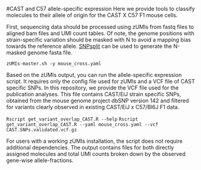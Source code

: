 #CAST and C57 allele-specific expression
Here we provide tools to classify molecules to their allele of origin for the CAST X C57 F1 mouse cells.

First, sequencing data should be processed using zUMIs from fastq files to aligned bam files and UMI count tables.
Of note, the genome positions with strain-specific variation should be masked with N to avoid a mapping bias towards the reference allele.
[SNPsplit](https://github.com/FelixKrueger/SNPsplit) can be used to generate the N-masked genome fasta file.  


 `zUMIs-master.sh -y mouse_cross.yaml`

Based on the zUMIs output, you can run the allele-specific expression script.
It requires only the config file used for zUMIs and a VCF file of CAST specific SNPs.
In this repository, we provide the VCF file used for the publication analyses. This file contains CAST/EiJ strain specific SNPs, obtained from the
mouse genome project dbSNP version 142 and filtered for variants clearly observed in existing CAST/EiJ x C57/Bl6J F1 data.

 `Rscript get_variant_overlap_CAST.R --help`
 `Rscript get_variant_overlap_CAST.R --yaml mouse_cross.yaml --vcf CAST.SNPs.validated.vcf.gz`

For users with a working zUMIs installation, the script does not require additional dependencies.
The output contains files for both directly assigned molecules and total UMI counts broken down by the observed gene-wise allele-fractions.
